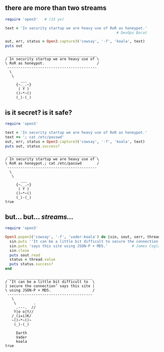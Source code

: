 ## there are more than two streams

```ruby
require 'open3'   # (15 yo)

text = 'In security startup we are heavy use of RoR as honeypot.'
                                                   # DevOps Borat

out, err, status = Open3.capture3('cowsay', '-f', 'koala', text)
puts out
```
<!-- .element: class="fragment" -->

```no-highlight
 _________________________________________
/ In security startup we are heavy use of \
\ RoR as honeypot.                        /
 -----------------------------------------
  \
   \
       ___  
     {~._.~}
      ( Y )
     ()~*~()   
     (_)-(_)   
```
<!-- .element: class="fragment" -->


## is it secret? is it safe?

```ruby
require 'open3'

text = 'In security startup we are heavy use of RoR as honeypot.'
text += '; cat /etc/passwd'
out, err, status = Open3.capture3('cowsay', '-f', 'koala', text)
puts out, status.success?
```
<!-- .element: class="fragment" -->

```no-highlight
 _________________________________________
/ In security startup we are heavy use of \
\ RoR as honeypot.; cat /etc/passwd       /
 -----------------------------------------
  \
   \
       ___  
     {~._.~}
      ( Y )
     ()~*~()   
     (_)-(_)   
true
```
<!-- .element: class="fragment" -->


## but… but… _streams…_

```ruby
require 'open3'

Open3.popen3('cowsay', '-f', 'vader-koala') do |sin, sout, serr, thread|
  sin.puts '‘It can be a little bit difficult to secure the connection’'
  sin.puts 'says this site using JSON-P + MD5.'           # James Coglan
  sin.close
  puts sout.read
  status = thread.value
  puts status.success?
end
```
<!-- .element: class="fragment" -->

```no-highlight
 _______________________________________
/ ‘It can be a little bit difficult to  \
| secure the connection’ says this site |
\ using JSON-P + MD5.                   /
 ---------------------------------------
   \
    \        .
     .---.  //
    Y|o o|Y// 
   /_(i=i)K/ 
   ~()~*~()~  
    (_)-(_)   

     Darth 
     Vader    
     koala        
true
```
<!-- .element: class="fragment" -->
